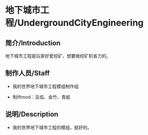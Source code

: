 # 地下城市工程/UndergroundCityEngineering

## 简介/Introduction
地下城市工程是玩家好爱挖矿，想要做挖矿机省力的。

## 制作人员/Staff
* 我的世界地下城市工程模组制作组

* 制作mod：豆焰、金竹、青蛙

## 说明/Description
* 我的世界地下城市工程的模组，挺好的。